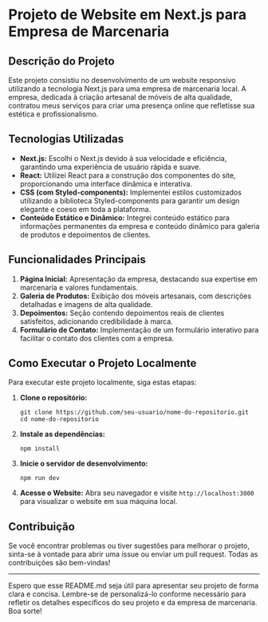 # Projeto de Website em Next.js para Empresa de Marcenaria

## Descrição do Projeto

Este projeto consistiu no desenvolvimento de um website responsivo utilizando a tecnologia Next.js para uma empresa de marcenaria local. A empresa, dedicada à criação artesanal de móveis de alta qualidade, contratou meus serviços para criar uma presença online que refletisse sua estética e profissionalismo.

## Tecnologias Utilizadas

- **Next.js:** Escolhi o Next.js devido à sua velocidade e eficiência, garantindo uma experiência de usuário rápida e suave.
- **React:** Utilizei React para a construção dos componentes do site, proporcionando uma interface dinâmica e interativa.
- **CSS (com Styled-components):** Implementei estilos customizados utilizando a biblioteca Styled-components para garantir um design elegante e coeso em toda a plataforma.
- **Conteúdo Estático e Dinâmico:** Integrei conteúdo estático para informações permanentes da empresa e conteúdo dinâmico para galeria de produtos e depoimentos de clientes.

## Funcionalidades Principais

1. **Página Inicial:** Apresentação da empresa, destacando sua expertise em marcenaria e valores fundamentais.
2. **Galeria de Produtos:** Exibição dos móveis artesanais, com descrições detalhadas e imagens de alta qualidade.
3. **Depoimentos:** Seção contendo depoimentos reais de clientes satisfeitos, adicionando credibilidade à marca.
4. **Formulário de Contato:** Implementação de um formulário interativo para facilitar o contato dos clientes com a empresa.

## Como Executar o Projeto Localmente

Para executar este projeto localmente, siga estas etapas:

1. **Clone o repositório:**
   ```
   git clone https://github.com/seu-usuario/nome-do-repositorio.git
   cd nome-do-repositorio
   ```

2. **Instale as dependências:**
   ```
   npm install
   ```

3. **Inicie o servidor de desenvolvimento:**
   ```
   npm run dev
   ```

4. **Acesse o Website:**
   Abra seu navegador e visite `http://localhost:3000` para visualizar o website em sua máquina local.

## Contribuição

Se você encontrar problemas ou tiver sugestões para melhorar o projeto, sinta-se à vontade para abrir uma issue ou enviar um pull request. Todas as contribuições são bem-vindas!

---

Espero que esse README.md seja útil para apresentar seu projeto de forma clara e concisa. Lembre-se de personalizá-lo conforme necessário para refletir os detalhes específicos do seu projeto e da empresa de marcenaria. Boa sorte!
